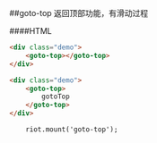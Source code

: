 ##goto-top
返回顶部功能，有滑动过程

####HTML
```html
<div class="demo">
    <goto-top></goto-top>
</div>

<div class="demo">
    <goto-top>
        gotoTop
    </goto-top>
</div>
```

```JS
    riot.mount('goto-top');
```
